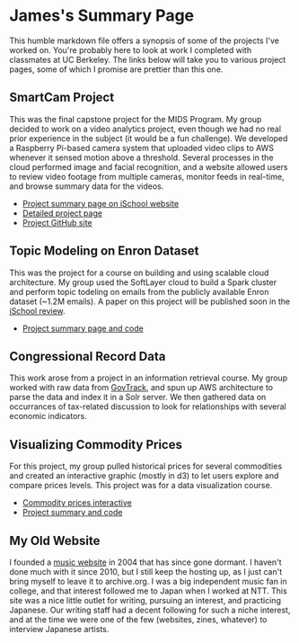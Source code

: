 # James's Summary Page

This humble markdown file offers a synopsis of some of the projects I've worked on. You're probably here to look at work I completed with classmates at UC Berkeley. The links below will take you to various project pages, some of which I promise are prettier than this one.

## SmartCam Project

This was the final capstone project for the MIDS Program. My group decided to work on a video analytics project, even though we had no real prior experience in the subject (it would be a fun challenge). We developed a Raspberry Pi-based camera system that uploaded video clips to AWS whenever it sensed motion above a threshold. Several processes in the cloud performed image and facial recognition, and a website allowed users to review video footage from multiple cameras, monitor feeds in real-time, and browse summary data for the videos.
* [Project summary page on iSchool website](https://www.ischool.berkeley.edu/projects/2016/smartcam)
* [Detailed project page](http://smart-cam.github.io/)
* [Project GitHub site](https://github.com/smart-cam/smart-cam)


## Topic Modeling on Enron Dataset

This was the project for a course on building and using scalable cloud architecture. My group used the SoftLayer cloud to build a Spark cluster and perform topic todeling on emails from the publicly available Enron dataset (~1.2M emails). A paper on this project will be published soon in the [iSchool review](http://ischoolreview.com/iSR_Grav/).
* [Project summary page and code](https://github.com/rmchamberlain/w251-project)


## Congressional Record Data

This work arose from a project in an information retrieval course. My group worked with raw data from [GovTrack](https://www.govtrack.us/developers/data), and spun up AWS architecture to parse the data and index it in a Solr server. We then gathered data on occurrances of tax-related discussion to look for relationships with several economic indicators.


## Visualizing Commodity Prices

For this project, my group pulled historical prices for several commodities and created an interactive graphic (mostly in d3) to let users explore and compare prices levels. This project was for a data visualization course.
* [Commodity prices interactive](http://younghak-jang.github.io)
* [Project summary and code](https://github.com/younghak-jang/younghak-jang.github.io)


## My Old Website

I founded a [music website](http://keikaku.net) in 2004 that has since gone dormant. I haven't done much with it since 2010, but I still keep the hosting up, as I just can't bring myself to leave it to archive.org. I was a big independent music fan in college, and that interest followed me to Japan when I worked at NTT. This site was a nice little outlet for writing, pursuing an interest, and practicing Japanese. Our writing staff had a decent following for such a niche interest, and at the time we were one of the few (websites, zines, whatever) to interview Japanese artists.
